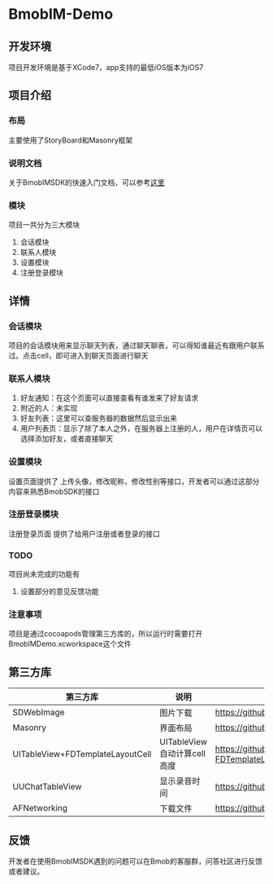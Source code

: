 # BmobIM-Demo

## 开发环境
项目开发环境是基于XCode7，app支持的最低iOS版本为iOS7

## 项目介绍

### 布局
主要使用了StoryBoard和Masonry框架

### 说明文档
关于BmobIMSDK的快速入门文档，可以参考[这里](http://docs.bmob.cn/im/faststart/index.html?menukey=fast_start&key=start_im#index_iOS即时通讯服务)

### 模块

项目一共分为三大模块

1. 会话模块
2. 联系人模块
3. 设置模块
4. 注册登录模块

## 详情

### 会话模块
项目的会话模块用来显示聊天列表，通过聊天聊表，可以得知谁最近有跟用户联系过。点击cell，即可进入到聊天页面进行聊天

### 联系人模块

1. 好友通知：在这个页面可以直接查看有谁发来了好友请求
2. 附近的人：未实现
3. 好友列表：这里可以查服务器的数据然后显示出来
4. 用户列表页：显示了除了本人之外，在服务器上注册的人，用户在详情页可以选择添加好友，或者直接聊天

### 设置模块
设置页面提供了 上传头像，修改昵称，修改性别等接口，开发者可以通过这部分内容来熟悉BmobSDK的接口

### 注册登录模块
注册登录页面 提供了给用户注册或者登录的接口

### TODO

项目尚未完成的功能有

1. 设置部分的意见反馈功能

### 注意事项
项目是通过cocoapods管理第三方库的，所以运行时需要打开BmobIMDemo.xcworkspace这个文件
## 第三方库

| 第三方库 |     说明    | 地址 |
|---------|------------|-----|
| SDWebImage | 图片下载 | https://github.com/rs/SDWebImage |
| Masonry |界面布局|https://github.com/SnapKit/Masonry|
| UITableView+FDTemplateLayoutCell | UITableView 自动计算cell高度 |https://github.com/forkingdog/UITableView-FDTemplateLayoutCell|
| UUChatTableView | 显示录音时间 |https://github.com/ZhipingYang/UUChatTableView|
| AFNetworking | 下载文件 |https://github.com/AFNetworking/AFNetworking|

## 反馈
开发者在使用BmobIMSDK遇到的问题可以在Bmob的客服群，问答社区进行反馈或者建议。


